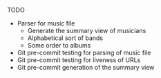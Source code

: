 TODO
- Parser for music file
  - Generate the summary view of musicians
  - Alphabetical sort of bands
  - Some order to albums
- Git pre-commit testing for parsing of music file
- Git pre-commit testing for liveness of URLs
- Git pre-commit generation of the summary view
